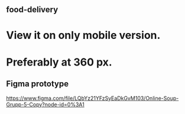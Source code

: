 ## food-delivery

# View it on only mobile version.

# Preferably at 360 px.

## Figma prototype

https://www.figma.com/file/LQbYz21YFzSyEaDkGvM103/Online-Soup-Grupp-5-Copy?node-id=0%3A1
